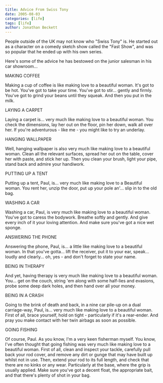 ```yaml
---
title: Advice From Swiss Tony
date: 2005-08-03
categories: [life]
tags: [life]
author: Jonathan Beckett
---
```


People outside of the UK may not know who "Swiss Tony" is. He started out as a character on a comedy sketch show called the "Fast Show", and was so popular that he ended up with his own series.

Here's some of the advice he has bestowed on the junior salesman in his car showroom...

MAKING COFFEE

Making a cup of coffee is like making love to a beautiful woman. It's got to be hot. You've got to take your time. You've got to stir... gently and firmly. You've got to grind your beans until they squeak. And then you put in the milk.

LAYING A CARPET

Laying a carpet is... very much like making love to a beautiful woman. You check the dimensions, lay her out on the floor, pin her down, walk all over her. If you're adventurous - like me - you might like to try an underlay.

HANGING WALLPAPER

Well, hanging wallpaper is also very much like making love to a beautiful woman. Clean all the relevant surfaces, spread her out on the table, cover her with paste, and stick her up. Then you clean your brush, light your pipe, stand back and admire your handiwork.

PUTTING UP A TENT

Putting up a tent, Paul, is... very much like making love to a Beautiful woman. You rent her, unzip the door, put up your pole an'... slip in to the old bag.

WASHING A CAR

Washing a car, Paul, is very much like making love to a beautiful woman. You've got to caress the bodywork. Breathe softly and gently. And give every inch of it your loving attention. And make sure you've got a nice wet sponge.

ANSWERING THE PHONE

Answering the phone, Paul, is... a little like making love to a beautiful woman. In that you've gotta... lift the receiver, put it to your ear, speak... loudly and clearly... oh, yes - and don't forget to state your name.

BEING IN THERAPY

And yet, having therapy is very much like making love to a beautiful woman. You... get on the couch, string 'em along with some half-lies and evasions, probe some deep dark holes, and then hand over all your money.

BEING IN A CRASH

Going to the brink of death and back, in a nine car pile-up on a dual carriage-way, Paul, is... very much like making love to a beautiful woman. First of all, brace yourself, hold on tight - particularly if it's a rear-ender. And pray you make contact with her twin airbags as soon as possible.

GOING FISHING

Of course, Paul. As you know, I'm a very keen fisherman myself. You know, I've often thought that going fishing was very much like making love to a beautiful woman. First of all, clean and inspect your tackle, carefully pull back your rod cover, and remove any dirt or gunge that may have built up whilst not in use. Then, extend your rod to its full length, and check that there are no kinks or any wear. Particularly at the base, where the grip is usually applied. Make sure you've got a decent float, the appropriate bait, and that there's plenty of shot in your bag.